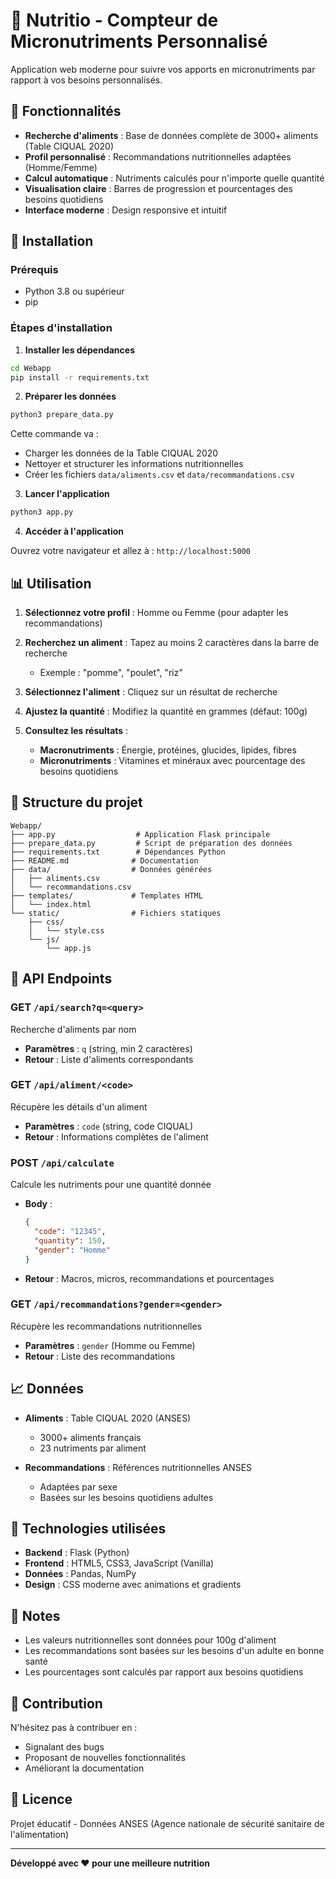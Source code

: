 # 🥗 Nutritio - Compteur de Micronutriments Personnalisé

Application web moderne pour suivre vos apports en micronutriments par rapport à vos besoins personnalisés.

## 🎯 Fonctionnalités

- **Recherche d'aliments** : Base de données complète de 3000+ aliments (Table CIQUAL 2020)
- **Profil personnalisé** : Recommandations nutritionnelles adaptées (Homme/Femme)
- **Calcul automatique** : Nutriments calculés pour n'importe quelle quantité
- **Visualisation claire** : Barres de progression et pourcentages des besoins quotidiens
- **Interface moderne** : Design responsive et intuitif

## 🚀 Installation

### Prérequis

- Python 3.8 ou supérieur
- pip

### Étapes d'installation

1. **Installer les dépendances**
```bash
cd Webapp
pip install -r requirements.txt
```

2. **Préparer les données**
```bash
python3 prepare_data.py
```

Cette commande va :
- Charger les données de la Table CIQUAL 2020
- Nettoyer et structurer les informations nutritionnelles
- Créer les fichiers `data/aliments.csv` et `data/recommandations.csv`

3. **Lancer l'application**
```bash
python3 app.py
```

4. **Accéder à l'application**

Ouvrez votre navigateur et allez à : `http://localhost:5000`

## 📊 Utilisation

1. **Sélectionnez votre profil** : Homme ou Femme (pour adapter les recommandations)

2. **Recherchez un aliment** : Tapez au moins 2 caractères dans la barre de recherche
   - Exemple : "pomme", "poulet", "riz"

3. **Sélectionnez l'aliment** : Cliquez sur un résultat de recherche

4. **Ajustez la quantité** : Modifiez la quantité en grammes (défaut: 100g)

5. **Consultez les résultats** :
   - **Macronutriments** : Énergie, protéines, glucides, lipides, fibres
   - **Micronutriments** : Vitamines et minéraux avec pourcentage des besoins quotidiens

## 📁 Structure du projet

```
Webapp/
├── app.py                  # Application Flask principale
├── prepare_data.py         # Script de préparation des données
├── requirements.txt        # Dépendances Python
├── README.md              # Documentation
├── data/                  # Données générées
│   ├── aliments.csv
│   └── recommandations.csv
├── templates/             # Templates HTML
│   └── index.html
└── static/                # Fichiers statiques
    ├── css/
    │   └── style.css
    └── js/
        └── app.js
```

## 🔧 API Endpoints

### GET `/api/search?q=<query>`
Recherche d'aliments par nom
- **Paramètres** : `q` (string, min 2 caractères)
- **Retour** : Liste d'aliments correspondants

### GET `/api/aliment/<code>`
Récupère les détails d'un aliment
- **Paramètres** : `code` (string, code CIQUAL)
- **Retour** : Informations complètes de l'aliment

### POST `/api/calculate`
Calcule les nutriments pour une quantité donnée
- **Body** :
  ```json
  {
    "code": "12345",
    "quantity": 150,
    "gender": "Homme"
  }
  ```
- **Retour** : Macros, micros, recommandations et pourcentages

### GET `/api/recommandations?gender=<gender>`
Récupère les recommandations nutritionnelles
- **Paramètres** : `gender` (Homme ou Femme)
- **Retour** : Liste des recommandations

## 📈 Données

- **Aliments** : Table CIQUAL 2020 (ANSES)
  - 3000+ aliments français
  - 23 nutriments par aliment

- **Recommandations** : Références nutritionnelles ANSES
  - Adaptées par sexe
  - Basées sur les besoins quotidiens adultes

## 🎨 Technologies utilisées

- **Backend** : Flask (Python)
- **Frontend** : HTML5, CSS3, JavaScript (Vanilla)
- **Données** : Pandas, NumPy
- **Design** : CSS moderne avec animations et gradients

## 📝 Notes

- Les valeurs nutritionnelles sont données pour 100g d'aliment
- Les recommandations sont basées sur les besoins d'un adulte en bonne santé
- Les pourcentages sont calculés par rapport aux besoins quotidiens

## 🤝 Contribution

N'hésitez pas à contribuer en :
- Signalant des bugs
- Proposant de nouvelles fonctionnalités
- Améliorant la documentation

## 📄 Licence

Projet éducatif - Données ANSES (Agence nationale de sécurité sanitaire de l'alimentation)

---

**Développé avec ❤️ pour une meilleure nutrition**

